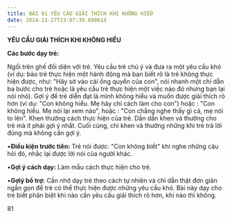 ```yaml
---
title: BÀI 81 YÊU CẦU GIẢI THÍCH KHI KHÔNG HIỂU
date: 2024-11-27T23:07:39.698614
---
```


**YÊU CẦU GIẢI THÍCH KHI KHÔNG HIỂU**

**Các bước dạy trẻ:**

Ngồi trên ghế đối diện với trẻ. Yêu cầu trẻ chú ý và đưa ra một yêu
cầu khó (ví dụ: bảo trẻ thực hiện một hành động mà bạn biết rõ là trẻ
không thực hiện được, như: "Hãy sờ vào cái ống quyển của con", nói
nhanh một chỉ dẫn ba bước cho trẻ hoặc là yêu cầu trẻ thực hiện một
việc nào đó nhưng bạn lại nói nhỏ). Gợi ý để trẻ diễn đạt là mình
không hiểu và muốn được giải thích rõ hơn (ví dụ: "Con không hiểu. Mẹ
hãy chỉ cách làm cho con") hoặc : "Con không hiểu. Mẹ nói lại xem
nào", hoặc : "Con chẳng nghe thấy gì cả, mẹ nói to lên". Khen thưởng
cách thực hiện của trẻ. Dần dần khen và thưởng cho trẻ mà ít phải gợi
ý nhất. Cuối cùng, chỉ khen và thưởng những khi trẻ trả lời đúng mà
không cần gợi ý.

•**Điều kiện trước tiên:** Trẻ nói được: "Con không biết" khi nghe
những câu hỏi đó, nhắc lại được lời nói của người khác.

•**Gợi ý cách dạy:** Làm mẫu cách thực hiện cho trẻ.

•**Gợiý bổ trợ:** Cần nhớ dạy trẻ theo cách tự nhiên và chỉ dẫn thật
đơn giản ngắn gọn để trẻ có thể thực hiện được những yêu cầu khó. Bài
này dạy cho trẻ biết phân biệt khi nào cần yêu cầu giải thích rõ hơn,
khi nào thì không.

81

